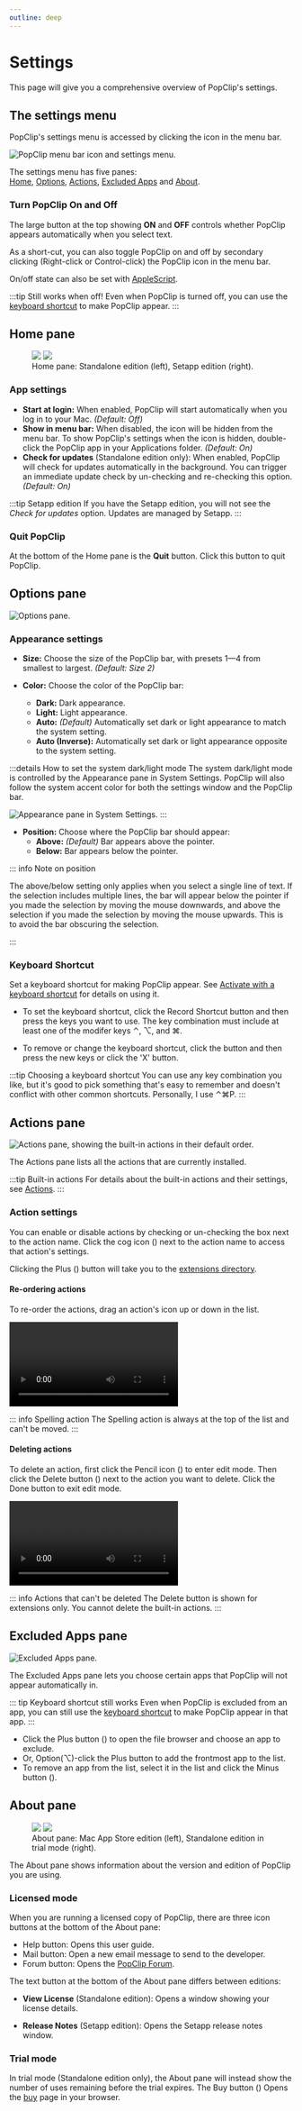 ```yaml
---
outline: deep
---
```


<script setup>
import GuideVersionBanner from '/src/GuideVersionBanner.vue'
</script>

# Settings

<GuideVersionBanner />

This page will give you a comprehensive overview of PopClip's settings.

## The settings menu

PopClip's settings menu is accessed by clicking the <InlineIcon spec="bundle:status-icon" /> icon in the menu bar.

![](./media/shot-settings-general-2.png "PopClip menu bar icon and settings menu.")

The settings menu has five panes:<br>[<InlineIcon spec="bundle:HomeIcon" />  Home](#home-pane), [<InlineIcon spec="bundle:gear" /> Options](#options-pane), [<InlineIcon spec="bundle:jigsaw2" /> Actions](#actions-pane), [<InlineIcon spec="bundle:NoEntry" /> Excluded Apps](#excluded-apps-pane) and [<InlineIcon spec="bundle:Info" /> About](#about-pane).

### Turn PopClip On and Off

The large button at the top showing **ON** and **OFF** controls whether PopClip appears automatically when you select text.

As a short-cut, you can also toggle PopClip on and off by secondary clicking (Right-click or Control-click) the PopClip icon in the menu bar.

On/off state can also be set with [AppleScript](/kb/applescript).

:::tip Still works when off!
Even when PopClip is turned off, you can use the [keyboard shortcut](./basics#activate-with-a-keyboard-shortcut) to make PopClip appear.
:::

## <InlineIcon spec="bundle:HomeIcon" /> Home pane

<figure>
  <img src="./media/shot-settings-home-sa.png#pref" />
  <img src="./media/shot-settings-home-se.png#pref" />
  <figcaption>Home pane: Standalone edition (left), Setapp edition (right).</figcaption>
</figure>

### App settings

- **Start at login:** When enabled, PopClip will start automatically when you log in to your Mac. *(Default: Off)*
- **Show in menu bar:** When disabled, the icon will be hidden from the menu bar. To show PopClip's settings when the icon is hidden, double-click the PopClip app in your Applications folder. *(Default: On)*
- **Check for updates** (Standalone edition only): When enabled, PopClip will check for updates automatically in the background. You can trigger an immediate update check by un-checking and re-checking this option. *(Default: On)*

:::tip Setapp edition
If you have the Setapp edition, you will not see the *Check for updates* option. Updates are managed by Setapp.
:::

### Quit PopClip

At the bottom of the Home pane is the **Quit** button. Click this button to quit PopClip.

## <InlineIcon spec="bundle:gear" /> Options pane

![](./media/shot-settings-options-3.png#pref "Options pane.")

### Appearance settings

- **Size:** Choose the size of the PopClip bar, with presets 1—4 from smallest to largest. *(Default: Size 2)*

- **Color:** Choose the color of the PopClip bar:
  - **Dark:** Dark appearance.
  - **Light:** Light appearance.
  - **Auto:** *(Default)* Automatically set dark or light appearance to match the system setting.
  - **Auto (Inverse):** Automatically set dark or light appearance opposite to the system setting.

:::details How to set the system dark/light mode
The system dark/light mode is controlled by the Appearance pane in System Settings. PopClip will also follow the system accent color for both the settings window and the PopClip bar.

![](./media/shot-system-appearance-1.png "Appearance pane in System Settings.")
:::

- **Position:** Choose where the PopClip bar should appear:
  - **Above:** *(Default)* Bar appears above the pointer.
  - **Below:** Bar appears below the pointer.

::: info Note on position

The above/below setting only applies when you select a single line of text. If the selection includes multiple lines, the bar will appear below the pointer if you made the selection by moving the mouse downwards, and above the selection if you made the selection by moving the mouse upwards. This is to avoid the bar obscuring the selection.

:::

### Keyboard Shortcut

Set a keyboard shortcut for making PopClip appear. See [Activate with a keyboard shortcut](./basics#activate-with-a-keyboard-shortcut) for details on using it.

- To set the keyboard shortcut, click the Record Shortcut button and then press the keys you want to use. The key combination must include at least one of the modifer keys ⌃, ⌥, and ⌘.

- To remove or change the keyboard shortcut, click the button and then press the new keys or click the 'X' button.

:::tip Choosing a keyboard shortcut
You can use any key combination you like, but it's good to pick something that's easy to remember and doesn't conflict with other common shortcuts. Personally, I use ⌃⌘P.
:::

## <InlineIcon spec="bundle:gear" /> Actions pane

![](./media/shot-settings-actions-1.png#pref "Actions pane, showing the built-in actions in their default order.")

The Actions pane lists all the actions that are currently installed.

:::tip Built-in actions
For details about the built-in actions and their settings, see [Actions](/guide/actions).
:::

### Action settings

You can enable or disable actions by checking or un-checking the box next to the action name. Click the cog icon (<InlineIcon spec="bundle:gear" />) next to the action name to access that action's settings.

Clicking the Plus (<InlineIcon spec="bundle:Plus" />) button will take you to the [extensions directory](/extensions/).

#### Re-ordering actions

To re-order the actions, drag an action's icon up or down in the list.

![](./media/anim-actions-reorder-2.mp4 "Re-ordering the actions.")

::: info Spelling action
The Spelling action is always at the top of the list and can't be moved.
:::

#### Deleting actions

To delete an action, first click the Pencil icon (<InlineIcon spec="bundle:pencilicon" />) to enter edit mode. Then click the Delete button (<InlineIcon spec="preserve_color bundle:DeleteX" />) next to the action you want to delete. Click the Done button to exit edit mode.

![](./media/anim-actions-delete-1.mp4 "Deleting an action.")

::: info Actions that can't be deleted
The Delete button is shown for extensions only. You cannot delete the built-in actions.
:::

## <InlineIcon spec="bundle:NoEntry" /> Excluded Apps pane

![](./media/shot-settings-apps-2.png#pref "Excluded Apps pane.")

The Excluded Apps pane lets you choose certain apps that PopClip will not appear automatically in.

::: tip Keyboard shortcut still works
Even when PopClip is excluded from an app, you can still use the [keyboard shortcut](./basics#activate-with-a-keyboard-shortcut) to make PopClip appear in that app.
:::

- Click the Plus button (<InlineIcon spec="bundle:Plus" />) to open the file browser and choose an app to exclude.
- Or, Option(⌥)-click the Plus button to add the frontmost app to the list.
- To remove an app from the list, select it in the list and click the Minus button (<InlineIcon spec="bundle:Minus" />).

## <InlineIcon spec="bundle:Info" /> About pane

<figure>  
  <img src="./media/shot-settings-about-mas-2.png#pref" />
  <img src="./media/shot-settings-about-sa-trial-1.png#pref" />
  <figcaption>About pane: Mac App Store edition (left), Standalone edition in trial mode (right).</figcaption>
</figure>

The About pane shows information about the version and edition of PopClip you are using.

### Licensed mode

When you are running a licensed copy of PopClip, there are three icon buttons at the bottom of the About pane:

- <InlineIcon spec="bundle:help" /> Help button: Opens this user guide.
- <InlineIcon spec="bundle:mail" /> Mail button: Open a new email message to send to the developer.
- <InlineIcon spec="bundle:forum" /> Forum button: Opens the [PopClip Forum](https://forum.popclip.app/).

The text button at the bottom of the About pane differs between editions:

- **View License** (Standalone edition): Opens a window showing your license details.
<!-- - **Rate on App Store** (Mac App Store edition): Opens the Mac App Store page for PopClip. -->
- **Release Notes** (Setapp edition): Opens the Setapp release notes window.

### Trial mode

In trial mode (Standalone edition only), the About pane will instead show the number of uses remaining before the trial expires. The Buy button (<InlineIcon spec="preserve_aspect bundle:buy-tag" />) Opens the [buy](/buy) page in your browser.
